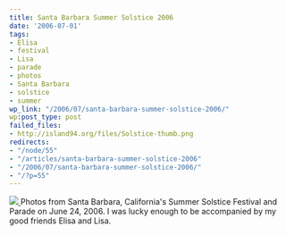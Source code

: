 ```yaml
---
title: Santa Barbara Summer Solstice 2006
date: '2006-07-01'
tags:
- Elisa
- festival
- Lisa
- parade
- photos
- Santa Barbara
- solstice
- summer
wp_link: "/2006/07/santa-barbara-summer-solstice-2006/"
wp:post_type: post
failed_files:
- http://island94.org/files/Solstice-thumb.png
redirects:
- "/node/55"
- "/articles/santa-barbara-summer-solstice-2006"
- "/2006/07/santa-barbara-summer-solstice-2006/"
- "/?p=55"
---
```


  [ ![](2006-07-01-Santa-Barbara-Summer-Solstice-2006/Solstice-thumb.png) ](http://flickr.com/photos/bensheldon/sets/72157594183776306/)
Photos from Santa Barbara, California's Summer Solstice Festival and Parade on June 24, 2006. I was lucky enough to be accompanied by my good friends Elisa and Lisa.
